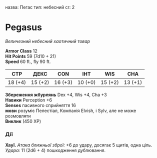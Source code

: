назва: Пегас тип: небесний cr: 2

# Pegasus
_Величезний небесний хаотичний товар_

**Armor Class** 12    
**Hit Points** 59 (7d10 + 21)    
**Speed** 60 ft., fly 90 ft.

| СТР     | ДЕКС    | CON     | ІНТ     | WIS     | CHA     |
| ------- | ------- | ------- | ------- | ------- | ------- |
| 18 (+4) | 15 (+2) | 16 (+3) | 10 (+0) | 15 (+2) | 13 (+1) |

**Збереження жбурлянь** Dex +4, Wis +4, Cha +3    
**Навики** Perception +6    
**Senses** пасивного сприйняття 16    
**мови** розуміє Пелестіал, Компанія Elvish, і Sylv, але не може розмовляти    
**Виклик** (450 XP)

### Дії
**Хауї.** _Атака ближньої зброї:_ +6 до удару, досягає 5 щитів, одна ціль. _Удара:_ 11 (2d6 + 4) пошкодження дублювання.